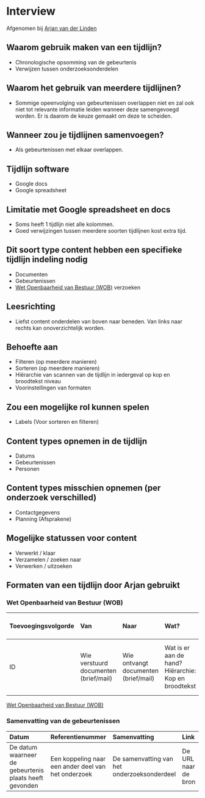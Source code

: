 # Interview 

Afgenomen bij [Arjan van der Linden](https://www.ftm.nl/auteur/arjan-van-der-linden)

## Waarom gebruik maken van een tijdlijn?
* Chronologische opsomming van de gebeurtenis
* Verwijzen tussen onderzoeksonderdelen


## Waarom het gebruik van meerdere tijdlijnen?
* Sommige opeenvolging van gebeurtenissen overlappen niet en zal ook niet tot relevante informatie leiden wanneer deze samengevoegd worden. Er is daarom de keuze gemaakt om deze te scheiden.

## Wanneer zou je tijdlijnen samenvoegen?
* Als gebeurtenissen met elkaar overlappen.

## Tijdlijn software
* Google docs
* Google spreadsheet

## Limitatie met Google spreadsheet en docs
* Soms heeft 1 tijdlijn niet alle kolommen.
* Goed verwijzingen tussen meerdere soorten tijdlijnen kost extra tijd.


## Dit soort type content hebben een specifieke tijdlijn indeling nodig 
* Documenten
* Gebeurtenissen
* [Wet Openbaarheid van Bestuur (WOB)](https://www.rijksoverheid.nl/onderwerpen/wet-openbaarheid-van-bestuur-wob/openbaarheid-van-overheidsinformatie) verzoeken


## Leesrichting
* Liefst content onderdelen van boven naar beneden. Van links naar rechts kan onoverzichtelijk worden.


## Behoefte aan
* Filteren (op meerdere manieren)
* Sorteren (op meerdere manieren)
* Hiërarchie van scannen van de tijdlijn in iedergeval op kop en broodtekst niveau
* Voorinstellingen van formaten

## Zou een mogelijke rol kunnen spelen
* Labels (Voor sorteren en filteren)

## Content types opnemen in de tijdlijn
* Datums
* Gebeurtenissen
* Personen

## Content types misschien opnemen (per onderzoek verschilled)
* Contactgegevens
* Planning (Afsprakene)

## Mogelijke statussen voor content
* Verwerkt / klaar
* Verzamelen / zoeken naar
* Verwerken / uitzoeken

## Formaten van een tijdlijn door Arjan gebruikt

### Wet Openbaarheid van Bestuur (WOB)
| Toevoegingsvolgorde | Van | Naar | Wat? | Functie in het onderzoek | Pagina | Datum |
| :--- | :--- | :--- | :--- | :--- | :--- | :--- |
| ID | Wie verstuurd documenten (brief/mail) | Wie ontvangt documenten (brief/mail) | Wat is er aan de hand? Hiërarchie: Kop en broodtekst | Op welke manier is deze informatie relevant voor het onderzoek? | Pagina nummer in het WOB verzoek | Verzenddatum |

[Wet Openbaarheid van Bestuur (WOB)](https://www.rijksoverheid.nl/onderwerpen/wet-openbaarheid-van-bestuur-wob/openbaarheid-van-overheidsinformatie)


### Samenvatting van de gebeurtenissen

| Datum | Referentienummer | Samenvatting | Link |
| :--- | :--- | :--- | :--- | 
| De datum waarneer de gebeurtenis plaats heeft gevonden | Een koppeling naar een ander deel van het onderzoek | De samenvatting van het onderzoeksonderdeel | De URL naar de bron |




